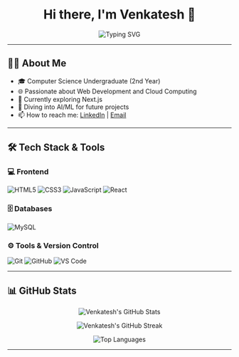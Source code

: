 <h1 align="center">Hi there, I'm Venkatesh 👋</h1>

<p align="center">
  <img src="https://readme-typing-svg.herokuapp.com?font=Fira+Code&size=24&pause=1000&color=F7F7F7&center=true&vCenter=true&width=435&lines=Aspiring+Full-Stack+Developer;Open+Source+Enthusiast;Lifelong+Learner" alt="Typing SVG" />
</p>

---

## 👨‍💻 About Me

- 🎓 Computer Science Undergraduate (2nd Year)
- 🌐 Passionate about Web Development and Cloud Computing
- 🚀 Currently exploring Next.js 
- 🤖 Diving into AI/ML for future projects
- 📫 How to reach me: [LinkedIn](https://www.linkedin.com/in/venkatesh0029/) | [Email](mailto:venkatesh0029@example.com)

---

## 🛠️ Tech Stack & Tools

### 💻 Frontend
![HTML5](https://img.shields.io/badge/HTML5-E34F26?style=flat&logo=html5&logoColor=white)
![CSS3](https://img.shields.io/badge/CSS3-1572B6?style=flat&logo=css3&logoColor=white)
![JavaScript](https://img.shields.io/badge/JavaScript-F7DF1E?style=flat&logo=javascript&logoColor=black)
![React](https://img.shields.io/badge/React-20232A?style=flat&logo=react&logoColor=61DAFB)

### 🗄️ Databases
![MySQL](https://img.shields.io/badge/MySQL-00000F?style=flat&logo=mysql&logoColor=white)

### ⚙️ Tools & Version Control
![Git](https://img.shields.io/badge/Git-F05032?style=flat&logo=git&logoColor=white)
![GitHub](https://img.shields.io/badge/GitHub-181717?style=flat&logo=github&logoColor=white)
![VS Code](https://img.shields.io/badge/VS%20Code-007ACC?style=flat&logo=visual-studio-code&logoColor=white)

---

## 📊 GitHub Stats

<p align="center">
  <img src="https://github-readme-stats.vercel.app/api?username=venkatesh0029&show_icons=true&theme=radical" alt="Venkatesh's GitHub Stats" />
</p>

<p align="center">
  <img src="https://github-readme-streak-stats.herokuapp.com/?user=venkatesh0029&theme=radical" alt="Venkatesh's GitHub Streak" />
</p>

<p align="center">
  <img src="https://github-readme-stats.vercel.app/api/top-langs/?username=venkatesh0029&layout=compact&theme=radical" alt="Top Languages" />
</p>


---

